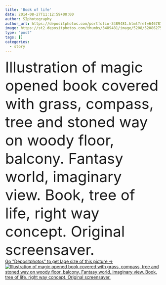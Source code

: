 ```yaml
---
title: 'Book of life'
date: 2014-08-27T11:12:59+00:00
author: SIphotography
author_url: https://depositphotos.com/portfolio-3489481.html?ref=64678756
image: https://st2.depositphotos.com/thumbs/3489481/image/5208/52086275/api_thumb_450.jpg?forcejpeg=true
type: "post"
tags: []
categories: 
  - story
---
```

<div aling="center">
            <font size="60"> Illustration of magic opened book covered with grass, compass, tree and stoned way on woody floor, balcony. Fantasy world, imaginary view. Book, tree of life, right way concept. Original screensaver.</font>   
</div>
<div>
    <a href='https://st2.depositphotos.com/thumbs/3489481/image/5208/52086275/api_thumb_450.jpg?forcejpeg=true?ref=64678756' target=_blank > Go "Depositphotos" to get lage size of this picture ->
        <img href='https://st2.depositphotos.com/thumbs/3489481/image/5208/52086275/api_thumb_450.jpg?forcejpeg=true?ref=64678756' src='https://st2.depositphotos.com/3489481/5208/i/950/depositphotos_52086275-stock-photo-book-of-life.jpg?forcejpeg=true' alt='Illustration of magic opened book covered with grass, compass, tree and stoned way on woody floor, balcony. Fantasy world, imaginary view. Book, tree of life, right way concept. Original screensaver.' >
    </a>
</div>
